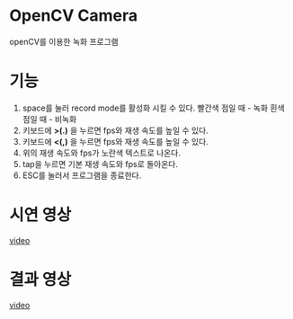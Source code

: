 # OpenCV Camera
openCV를 이용한 녹화 프로그램
# 기능
1. space를 눌러 record mode를 활성화 시킬 수 있다. 빨간색 점일 때 - 녹화 흰색 점일 때 - 비녹화
2. 키보드에 **>(.)** 을 누르면 fps와 재생 속도를 높일 수 있다.
3. 키보드에 **<(,)** 을 누르면 fps와 재생 속도를 높일 수 있다.
4. 위의 재생 속도와 fps가 노란색 텍스트로 나온다.
5. tap을 누르면 기본 재생 속도와 fps로 돌아온다.
6. ESC를 눌러서 프로그램을 종료한다.
# 시연 영상
[video](https://youtu.be/Xvkhfg07ApI)
# 결과 영상
[video](https://youtu.be/SxunVjfC3KY)
